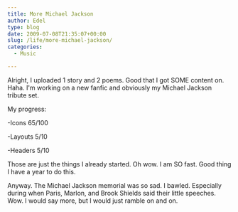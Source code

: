 ```yaml
---
title: More Michael Jackson
author: Edel
type: blog
date: 2009-07-08T21:35:07+00:00
slug: /life/more-michael-jackson/
categories:
  - Music

---
```

Alright, I uploaded 1 story and 2 poems. Good that I got SOME content on. Haha. I'm working on a new fanfic and obviously my Michael Jackson tribute set.

My progress:

-Icons 65/100
  
-Layouts 5/10
  
-Headers 5/10

Those are just the things I already started. Oh wow. I am SO fast. Good thing I have a year to do this.

Anyway. The Michael Jackson memorial was so sad. I bawled. Especially during when Paris, Marlon, and Brook Shields said their little speeches. Wow. I would say more, but I would just ramble on and on.


